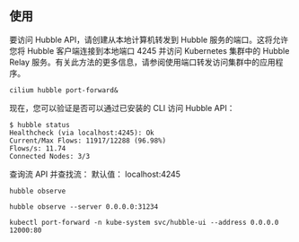 # 

## 使用
要访问 Hubble API，请创建从本地计算机转发到 Hubble 服务的端口。这将允许您将 Hubble 客户端连接到本地端口 4245 并访问 Kubernetes 集群中的 Hubble Relay 服务。有关此方法的更多信息，请参阅使用端口转发访问集群中的应用程序。
```shell
cilium hubble port-forward&
```

现在，您可以验证是否可以通过已安装的 CLI 访问 Hubble API：
```shell
$ hubble status
Healthcheck (via localhost:4245): Ok
Current/Max Flows: 11917/12288 (96.98%)
Flows/s: 11.74
Connected Nodes: 3/3
```

查询流 API 并查找流：
默认值： localhost:4245
```shell
hubble observe
```

```shell
hubble observe --server 0.0.0.0:31234
```


```shell
kubectl port-forward -n kube-system svc/hubble-ui --address 0.0.0.0 12000:80
```
